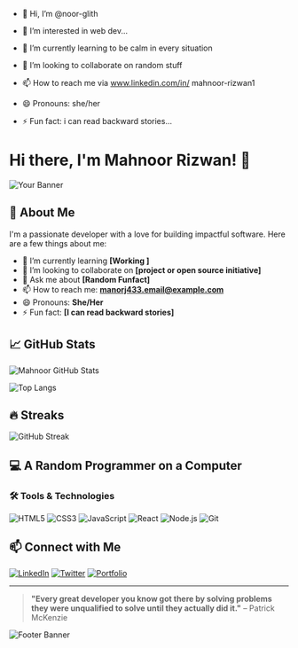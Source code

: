 - 👋 Hi, I’m @noor-glith
- 👀 I’m interested in web dev...
- 🌱 I’m currently learning to be calm in every situation
- 💞️ I’m looking to collaborate on random stuff
- 📫 How to reach me via www.linkedin.com/in/
mahnoor-rizwan1

 
- 😄 Pronouns: she/her
- ⚡ Fun fact: i can read backward stories...
<!---
noor-glith/noor-glith is a ✨ special ✨ repository because its `README.md` (this file) appears on your GitHub profile.
You can click the Preview link to take a look at your changes.
--->
# Hi there, I'm Mahnoor Rizwan! 👋

![Your Banner](https://yourimageurl.com/banner.png)

## 🚀 About Me

I'm a passionate developer with a love for building impactful software. Here are a few things about me:

- 🌱 I’m currently learning **[Working ]**
- 👯 I’m looking to collaborate on **[project or open source initiative]**
- 💬 Ask me about **[Random Funfact]**
- 📫 How to reach me: **[manorj433.email@example.com](mailto:manorj433.email@example.com)**
- 😄 Pronouns: **She/Her**
- ⚡ Fun fact: **[I can read backward stories]**

## 📈 GitHub Stats

![Mahnoor GitHub Stats](https://github-readme-stats.vercel.app/api?username=noor-glith&show_icons=true&theme=radical)

![Top Langs](https://github-readme-stats.vercel.app/api/top-langs/?username=noor-glith&layout=compact&theme=radical)

## 🔥 Streaks

![GitHub Streak](https://github-readme-streak-stats.herokuapp.com/?user=noor-glith&theme=radical)

## 💻 A Random Programmer on a Computer



### 🛠️ Tools & Technologies

![HTML5](https://img.shields.io/badge/-HTML5-E34F26?style=flat&logo=html5&logoColor=white)
![CSS3](https://img.shields.io/badge/-CSS3-1572B6?style=flat&logo=css3&logoColor=white)
![JavaScript](https://img.shields.io/badge/-JavaScript-F7DF1E?style=flat&logo=javascript&logoColor=black)
![React](https://img.shields.io/badge/-React-61DAFB?style=flat&logo=react&logoColor=black)
![Node.js](https://img.shields.io/badge/-Node.js-339933?style=flat&logo=node.js&logoColor=white)
![Git](https://img.shields.io/badge/-Git-F05032?style=flat&logo=git&logoColor=white)

## 📫 Connect with Me

[![LinkedIn](https://img.shields.io/badge/-LinkedIn-blue?style=flat&logo=linkedin&logoColor=white)](https://linkedin.com/in/mahnoor-rizwan1)
[![Twitter](https://img.shields.io/badge/-Twitter-1DA1F2?style=flat&logo=twitter&logoColor=white)](https://twitter.com/mahnoor)
[![Portfolio](https://img.shields.io/badge/-Portfolio-black?style=flat&logo=dev.to&logoColor=white)](https://yourportfolio.com)

---

> **"Every great developer you know got there by solving problems they were unqualified to solve until they actually did it."** – Patrick McKenzie

![Footer Banner](https://yourimageurl.com/footer.png)
